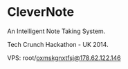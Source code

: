 CleverNote
==========
An Intelligent Note Taking System.

Tech Crunch Hackathon  - UK 2014.

VPS: root/oxmskgnxtfsj@178.62.122.146 
